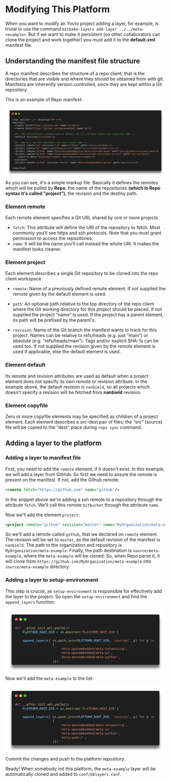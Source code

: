 # Modifying This Platform

When you want to modify an Yocto project adding a layer, for example, is trivial to use the command `bitbake-layers add-layer ../../meta-<example>`. But if we want to make it persistent (so other collaborators can clone the project and work together) you must add it to the **default.xml** manifest file.

## Understanding the manifest file structure

A repo manifest describes the structure of a repo client; that is the directories that are visible and where they should be obtained from with git.
Manifests are inherently version controlled, since they are kept within a Git repository.

This is an example of Repo manifest:

![](sources/platform-readme-manifest.png)

As you can see, it's a simple markup file. Basically it defines the remotes which will be pulled by **Repo**, the name of the repositories **(which in Repo syntax it's called  "project")**, the revision and the destiny path. 

### Element remote

Each remote element specifies a Git URL shared by one or more projects.

- `fetch`: This attribute will define the URI of the repository to fetch. Most commonly you'll see https and ssh protocols. Note that you must grant permission to access the repositories.
- `name`: It will be the name you'll call instead the whole URI. It makes the manifest looks cleaner.

### Element project

Each element describes a single Git repository to be cloned into the repo client workspace. 

- `remote`: Name of a previously defined remote element. If not supplied the remote given by the default element is used.

- `path`: An optional path relative to the top directory of the repo client where the Git working directory for this project should be placed. If not supplied the project “name” is used. If the project has a parent element, its path will be prefixed by the parent's.

- `revision`: Name of the Git branch the manifest wants to track for this project. Names can be relative to refs/heads (e.g. just “main”) or absolute (e.g. “refs/heads/main”). Tags and/or explicit SHA-1s can be used too. If not supplied the revision given by the remote element is used if applicable, else the default element is used.

### Element default

Its remote and revision attributes are used as default when a project element does not specify its own remote or revision attribute. In the example above, the default revision is `nanbield`, so all projects which doesn't specify a revision will be fetched from **nanbield** revision.

### Element copyfile

Zero or more copyfile elements may be specified as children of a project element. Each element describes a src-dest pair of files; the “src” (source) file will be copied to the “dest” place during `repo sync` command.

## Adding a layer to the platform

### Adding a layer to manifest file

First, you need to add the `remote` element, if it doesn't exist. In this example, we will add a layer from GitHub. So first we need to assure the remote is present on the manifest. If not, add the Github remote:
```xml
<remote fetch="https://github.com" name="github"/>
```

In the snippet above we're adding a ssh remote to a repository through the attribute `fetch`. We'll call this remote `bitbucket` through the attribute `name`.

Now we'll add the element `project`:

```xml
<project remote="github" revision="master" name="MyOrganization/meta-example" path="sources/meta-example"/>
```

So we'll add a remote called `github`, that we declared on `remote` element. The revision will be set to `master`, as the default revision of the manifest is `nanbield`. The path to the organization and repository is `MyOrganization/meta-example`. Finally, the path destination is `source/meta-example`, where the `meta-example` will be cloned.
So, when Repo parse it, it will clone from `https://github.com/MyOrganization/meta-example` into `source/meta-example` directory.

### Adding a layer to setup-environment

This step is crucial, as `setup-environment` is responsible for effectively add the layer to the project. So open the `setup-environment` and find the `append_layers` function:

![](sources/platform-readme-setup-env.png)

Now we'll add the `meta-example` to the list:

![](sources/platform-readme-setup-env-meta.png)

Commit the changes and push to the platform repository.

Ready! When somebody init this platform, the `meta-example` layer will be automatically cloned and added to `conf/bblayers.conf`.
